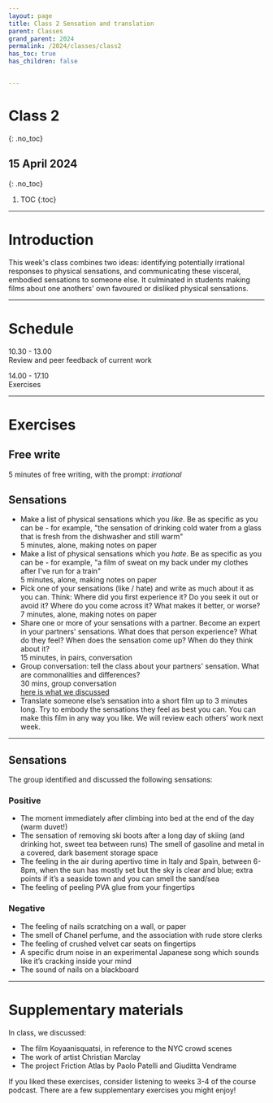 ```yaml
---
layout: page
title: Class 2 Sensation and translation
parent: Classes
grand_parent: 2024
permalink: /2024/classes/class2
has_toc: true
has_children: false


---
```


# Class 2
{: .no_toc}

## 15 April 2024
{: .no_toc}

1. TOC
{:toc}


---

# Introduction

This week's class combines two ideas: identifying potentially irrational responses to physical sensations, and communicating these visceral, embodied sensations to someone else. It culminated in students making films about one anothers' own favoured or disliked physical sensations.


---

# Schedule

10.30 - 13.00  
Review and peer feedback of current work

14.00 - 17.10  
Exercises

---

# Exercises

## Free write

5 minutes of free writing, with the prompt: _irrational_

## Sensations

- Make a list of physical sensations which you _like_. Be as specific as you can be - for example, "the sensation of drinking cold water from a glass that is fresh from the dishwasher and still warm"  
5 minutes, alone, making notes on paper
- Make a list of physical sensations which you _hate_. Be as specific as you can be - for example, "a film of sweat on my back under my clothes after I've run for a train"  
5 minutes, alone, making notes on paper
- Pick one of your sensations (like / hate) and write as much about it as you can. Think:
Where did you first experience it? Do you seek it out or avoid it?
Where do you come across it? What makes it better, or worse?  
7 minutes, alone, making notes on paper
- Share one or more of your sensations with a partner. Become an expert in your partners' sensations. What does that person experience?
What do they feel? When does the sensation come up? When do they think about it?  
15 minutes, in pairs, conversation
- Group conversation: tell the class about your partners' sensation. What are commonalities and differences?  
30 mins, group conversation  
[here is what we discussed](#sensations)
- Translate someone else’s sensation into a short film up to 3 minutes long. Try to embody the sensations they feel as best you can. You can make this film in any way you like. We will review each others’ work next week.


---


## Sensations

The group identified and discussed the following sensations:

### Positive

- The moment immediately after climbing into bed at the end of the day (warm duvet!)
- The sensation of removing ski boots after a long day of skiing (and drinking hot, sweet tea between runs)
The smell of gasoline and metal in a covered, dark basement storage space
- The feeling in the air during apertivo time in Italy and Spain, between 6-8pm, when the sun has mostly set but the sky is clear and blue; extra points if it’s a seaside town and you can smell the sand/sea
- The feeling of peeling PVA glue from your fingertips

### Negative

- The feeling of nails scratching on a wall, or paper
- The smell of Chanel perfume, and the association with rude store clerks
- The feeling of crushed velvet car seats on fingertips
- A specific drum noise in an experimental Japanese song which sounds like it’s cracking inside your mind
- The sound of nails on a blackboard

---

# Supplementary materials

In class, we discussed:

- The film Koyaanisquatsi, in reference to the NYC crowd scenes
- The work of artist Christian Marclay
- The project Friction Atlas by Paolo Patelli and Giuditta Vendrame

If you liked these exercises, consider listening to weeks 3-4 of the course podcast. There are a few supplementary exercises you might enjoy!
